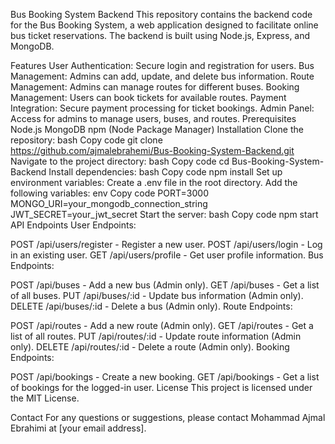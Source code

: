 Bus Booking System Backend
This repository contains the backend code for the Bus Booking System, a web application designed to facilitate online bus ticket reservations. The backend is built using Node.js, Express, and MongoDB.

Features
User Authentication: Secure login and registration for users.
Bus Management: Admins can add, update, and delete bus information.
Route Management: Admins can manage routes for different buses.
Booking Management: Users can book tickets for available routes.
Payment Integration: Secure payment processing for ticket bookings.
Admin Panel: Access for admins to manage users, buses, and routes.
Prerequisites
Node.js
MongoDB
npm (Node Package Manager)
Installation
Clone the repository:
bash
Copy code
git clone https://github.com/ajmalebrahemi/Bus-Booking-System-Backend.git
Navigate to the project directory:
bash
Copy code
cd Bus-Booking-System-Backend
Install dependencies:
bash
Copy code
npm install
Set up environment variables:
Create a .env file in the root directory.
Add the following variables:
env
Copy code
PORT=3000
MONGO_URI=your_mongodb_connection_string
JWT_SECRET=your_jwt_secret
Start the server:
bash
Copy code
npm start
API Endpoints
User Endpoints:

POST /api/users/register - Register a new user.
POST /api/users/login - Log in an existing user.
GET /api/users/profile - Get user profile information.
Bus Endpoints:

POST /api/buses - Add a new bus (Admin only).
GET /api/buses - Get a list of all buses.
PUT /api/buses/:id - Update bus information (Admin only).
DELETE /api/buses/:id - Delete a bus (Admin only).
Route Endpoints:

POST /api/routes - Add a new route (Admin only).
GET /api/routes - Get a list of all routes.
PUT /api/routes/:id - Update route information (Admin only).
DELETE /api/routes/:id - Delete a route (Admin only).
Booking Endpoints:

POST /api/bookings - Create a new booking.
GET /api/bookings - Get a list of bookings for the logged-in user.
License
This project is licensed under the MIT License.

Contact
For any questions or suggestions, please contact Mohammad Ajmal Ebrahimi at [your email address].
